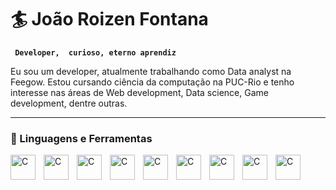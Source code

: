 # 🏄 João Roizen Fontana

**` Developer,  curioso, eterno aprendiz`**

 Eu sou um developer, atualmente trabalhando como Data analyst na Feegow. Estou cursando ciência da computação na PUC-Rio e tenho interesse nas áreas de Web development, Data science, Game development, dentre outras.
 
 ---
 
 ### 🧰 Linguagens e Ferramentas
          
          
          
 <img align="left" alt="C" width="40px" style="padding-right:10px;"  src="https://cdn.jsdelivr.net/gh/devicons/devicon/icons/c/c-original.svg" />
 <img align="left" alt="C" width="40px" style="padding-right:10px;"  src="https://cdn.jsdelivr.net/gh/devicons/devicon/icons/python/python-original.svg" />
 <img align="left" alt="C" width="40px" style="padding-right:10px;"  src="https://cdn.jsdelivr.net/gh/devicons/devicon/icons/mysql/mysql-original-wordmark.svg" />
 <img align="left" alt="C" width="40px" style="padding-right:10px;"  src="https://cdn.jsdelivr.net/gh/devicons/devicon/icons/java/java-original-wordmark.svg" />
 <img align="left" alt="C" width="40px" style="padding-right:10px;"  src="https://cdn.jsdelivr.net/gh/devicons/devicon/icons/lua/lua-original-wordmark.svg" />
 <img align="left" alt="C" width="40px" style="padding-right:10px;"  src="https://cdn.jsdelivr.net/gh/devicons/devicon/icons/javascript/javascript-original.svg" />
 <img align="left" alt="C" width="40px" style="padding-right:10px;"  src="https://cdn.jsdelivr.net/gh/devicons/devicon/icons/html5/html5-original.svg" />
 <img align="left" alt="C" width="40px" style="padding-right:10px;"  src="https://cdn.jsdelivr.net/gh/devicons/devicon/icons/css3/css3-original.svg" /> 
 <img align="left" alt="C" width="40px" style="padding-right:10px;"  src="https://cdn.jsdelivr.net/gh/devicons/devicon/icons/linux/linux-original.svg" /> 
 
 
 #
